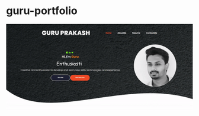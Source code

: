 # guru-portfolio
![grab-landing-page](https://github.com/guru2711/portfolio-gif/blob/main/portfolio.gif)
